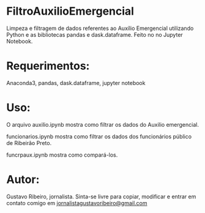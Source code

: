 # FiltroAuxilioEmergencial
Limpeza e filtragem de dados referentes ao Auxílio Emergencial utilizando Python e as bibliotecas pandas e dask.dataframe. Feito no no Jupyter Notebook.

# Requerimentos:

Anaconda3, pandas, dask.dataframe, jupyter notebook

# Uso:

O arquivo auxilio.ipynb mostra como filtrar os dados do Auxilio emergencial.

funcionarios.ipynb mostra como filtrar os dados dos funcionários público de Ribeirão Preto.

funcrpaux.ipynb mostra como compará-los.

# Autor:

Gustavo Ribeiro, jornalista. Sinta-se livre para copiar, modificar e entrar em contato comigo em
jornalistagustavoribeiro@gmail.com
